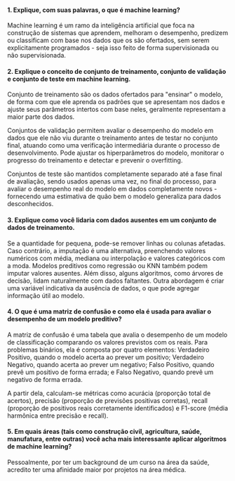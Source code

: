 #### 1. Explique, com suas palavras, o que é machine learning? 

Machine learning é um ramo da inteligência artificial que foca na construção de sistemas que aprendem, melhoram o desempenho, predizem ou classificam com base nos dados que os são ofertados, sem serem explicitamente programados - seja isso feito de forma supervisionada ou não supervisionada. 

#### 2. Explique o conceito de conjunto de treinamento, conjunto de validação e conjunto de teste em machine learning. 

Conjunto de treinamento são os dados ofertados para "ensinar" o modelo, de forma com que ele aprenda os padrões que se apresentam nos dados e ajuste seus parâmetros intertos com base neles, geralmente representam a maior parte dos dados. 

Conjuntos de validação permitem avaliar o desempenho do modelo em dados que ele não viu durante o treinamento antes de testar no conjunto final, atuando como uma verificação intermediária durante o processo de desenvolvimento. Pode ajustar os hiperparâmetros do modelo, monitorar o progresso do treinamento e detectar e prevenir o overfitting.

Conjuntos de teste são mantidos completamente separado até a fase final de avaliação, sendo usados apenas uma vez, no final do processo, para avaliar o desempenho real do modelo em dados completamente novos - fornecendo uma estimativa de quão bem o modelo generaliza para dados desconhecidos.

#### 3. Explique como você lidaria com dados ausentes em um conjunto de dados de treinamento. 

Se a quantidade for pequena, pode-se remover linhas ou colunas afetadas. Caso contrário, a imputação é uma alternativa, preenchendo valores numéricos com média, mediana ou interpolação e valores categóricos com a moda. Modelos preditivos como regressão ou KNN também podem imputar valores ausentes. Além disso, alguns algoritmos, como árvores de decisão, lidam naturalmente com dados faltantes. Outra abordagem é criar uma variável indicativa da ausência de dados, o que pode agregar informação útil ao modelo. 

#### 4. O que é uma matriz de confusão e como ela é usada para avaliar o desempenho de um modelo preditivo? 

A matriz de confusão é uma tabela que avalia o desempenho de um modelo de classificação comparando os valores previstos com os reais. Para problemas binários, ela é composta por quatro elementos: Verdadeiro Positivo, quando o modelo acerta ao prever um positivo; Verdadeiro Negativo, quando acerta ao prever um negativo; Falso Positivo, quando prevê um positivo de forma errada; e Falso Negativo, quando prevê um negativo de forma errada. 

A partir dela, calculam-se métricas como acurácia (proporção total de acertos), precisão (proporção de previsões positivas corretas), recall (proporção de positivos reais corretamente identificados) e F1-score (média harmônica entre precisão e recall).

#### 5. Em quais áreas (tais como construção civil, agricultura, saúde, manufatura, entre outras) você acha mais interessante aplicar algoritmos de machine learning?

Pessoalmente, por ter um background de um curso na área da saúde, acredito ter uma afinidade maior por projetos na área médica.






